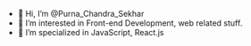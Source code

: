- 👋 Hi, I’m @Purna_Chandra_Sekhar
- 👀 I’m interested in Front-end Development, web related stuff.
- 🌱 I’m specialized in JavaScript, React.js

<!---
Purna-96/Purna-96 is a ✨ special ✨ repository because its `README.md` (this file) appears on your GitHub profile.
You can click the Preview link to take a look at your changes.
--->
